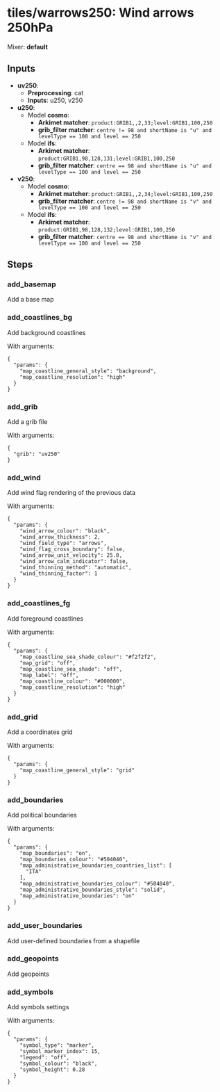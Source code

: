 # tiles/warrows250: Wind arrows 250hPa

Mixer: **default**

## Inputs

* **uv250**:
    * **Preprocessing**: cat
    * **Inputs**: u250, v250
* **u250**:
    * Model **cosmo**:
        * **Arkimet matcher**: `product:GRIB1,,2,33;level:GRIB1,100,250`
        * **grib_filter matcher**: `centre != 98 and shortName is "u" and levelType == 100 and level == 250`
    * Model **ifs**:
        * **Arkimet matcher**: `product:GRIB1,98,128,131;level:GRIB1,100,250`
        * **grib_filter matcher**: `centre == 98 and shortName is "u" and levelType == 100 and level == 250`
* **v250**:
    * Model **cosmo**:
        * **Arkimet matcher**: `product:GRIB1,,2,34;level:GRIB1,100,250`
        * **grib_filter matcher**: `centre != 98 and shortName is "v" and levelType == 100 and level == 250`
    * Model **ifs**:
        * **Arkimet matcher**: `product:GRIB1,98,128,132;level:GRIB1,100,250`
        * **grib_filter matcher**: `centre == 98 and shortName is "v" and levelType == 100 and level == 250`

## Steps

### add_basemap

Add a base map


### add_coastlines_bg

Add background coastlines

With arguments:
```
{
  "params": {
    "map_coastline_general_style": "background",
    "map_coastline_resolution": "high"
  }
}
```

### add_grib

Add a grib file

With arguments:
```
{
  "grib": "uv250"
}
```

### add_wind

Add wind flag rendering of the previous data

With arguments:
```
{
  "params": {
    "wind_arrow_colour": "black",
    "wind_arrow_thickness": 2,
    "wind_field_type": "arrows",
    "wind_flag_cross_boundary": false,
    "wind_arrow_unit_velocity": 25.0,
    "wind_arrow_calm_indicator": false,
    "wind_thinning_method": "automatic",
    "wind_thinning_factor": 1
  }
}
```

### add_coastlines_fg

Add foreground coastlines

With arguments:
```
{
  "params": {
    "map_coastline_sea_shade_colour": "#f2f2f2",
    "map_grid": "off",
    "map_coastline_sea_shade": "off",
    "map_label": "off",
    "map_coastline_colour": "#000000",
    "map_coastline_resolution": "high"
  }
}
```

### add_grid

Add a coordinates grid

With arguments:
```
{
  "params": {
    "map_coastline_general_style": "grid"
  }
}
```

### add_boundaries

Add political boundaries

With arguments:
```
{
  "params": {
    "map_boundaries": "on",
    "map_boundaries_colour": "#504040",
    "map_administrative_boundaries_countries_list": [
      "ITA"
    ],
    "map_administrative_boundaries_colour": "#504040",
    "map_administrative_boundaries_style": "solid",
    "map_administrative_boundaries": "on"
  }
}
```

### add_user_boundaries

Add user-defined boundaries from a shapefile


### add_geopoints

Add geopoints


### add_symbols

Add symbols settings

With arguments:
```
{
  "params": {
    "symbol_type": "marker",
    "symbol_marker_index": 15,
    "legend": "off",
    "symbol_colour": "black",
    "symbol_height": 0.28
  }
}
```

